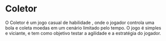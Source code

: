 # Coletor
 O Coletor é um jogo casual de habilidade , onde o jogador controla uma bola e coleta moedas em um cenário limitado pelo tempo. O jogo é simples e viciante, e tem como objetivo testar a agilidade e a estratégia do jogador.
